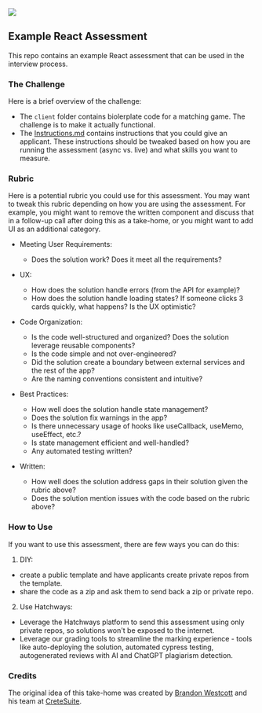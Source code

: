 <img src="https://uploads-ssl.webflow.com/6226918b6fde351e136e0d04/624d1ac1953d01dc7b032cac_logo-horizontal-midnight.svg" />

## Example React Assessment

This repo contains an example React assessment that can be used in the interview process.

### The Challenge

Here is a brief overview of the challenge:

- The `client` folder contains biolerplate code for a matching game. The challenge is to make it actually functional.
- The [Instructions.md](Instructions.md) contains instructions that you could give an applicant. These instructions should be tweaked based on how you are running the assessment (async vs. live) and what skills you want to measure.

### Rubric

Here is a potential rubric you could use for this assessment. You may want to tweak this rubric depending on how you are using the assessment. For example, you might want to remove the written component and discuss that in a follow-up call after doing this as a take-home, or you might want to add UI as an additional category.

- Meeting User Requirements:
  - Does the solution work? Does it meet all the requirements?
- UX:
  - How does the solution handle errors (from the API for example)?
  - How does the solution handle loading states? If someone clicks 3 cards quickly, what happens? Is the UX optimistic?
- Code Organization:
  - Is the code well-structured and organized? Does the solution leverage reusable components?
  - Is the code simple and not over-engineered?
  - Did the solution create a boundary between external services and the rest of the app?
  - Are the naming conventions consistent and intuitive?
- Best Practices:
  - How well does the solution handle state management?
  - Does the solution fix warnings in the app?
  - Is there unnecessary usage of hooks like useCallback, useMemo, useEffect, etc.?
  - Is state management efficient and well-handled?
  - Any automated testing written?
- Written:

  - How well does the solution address gaps in their solution given the rubric above?
  - Does the solution mention issues with the code based on the rubric above?

### How to Use

If you want to use this assessment, there are few ways you can do this:

1. DIY:

- create a public template and have applicants create private repos from the template.
- share the code as a zip and ask them to send back a zip or private repo.

2. Use Hatchways:

- Leverage the Hatchways platform to send this assessment using only private repos, so solutions won't be exposed to the internet.
- Leverage our grading tools to streamline the marking experience - tools like auto-deploying the solution, automated cypress testing, autogenerated reviews with AI and ChatGPT plagiarism detection.

### Credits

The original idea of this take-home was created by [Brandon Westcott](https://github.com/brandonwestcott) and his team at [CreteSuite](https://cretesuite.com/).
